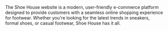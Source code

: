 The Shoe House website is a modern, user-friendly e-commerce platform designed to provide customers with a seamless online shopping experience for footwear. Whether you're looking for the latest trends in sneakers, formal shoes, or casual footwear, Shoe House has it all.
